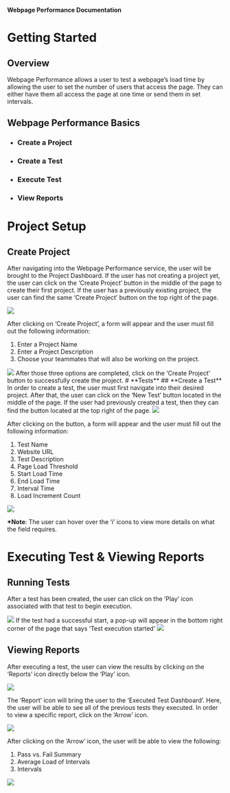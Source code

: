 ﻿**Webpage Performance Documentation**
# **Getting Started**
## **Overview**
Webpage Performance allows a user to test a webpage’s load time by allowing the user to set the number of users that access the page. They can either have them all access the page at one time or send them in set intervals.

## **Webpage Performance Basics**
- ### Create a Project
- ### Create a Test
- ### Execute Test
- ### View Reports

# **Project Setup**
## **Create Project**
After navigating into the Webpage Performance service, the user will be brought to the Project Dashboard. If the user has not creating a project yet, the user can click on the ‘Create Project’ button in the middle of the page to create their first project. If the user has a previously existing project, the user can find the same ‘Create Project’ button on the top right of the page.

<img src="https://dmdug58z0ycm2.cloudfront.net/production/pub-site/images/_webPerformance/Create_Project.png">

After clicking on ‘Create Project’, a form will appear and the user must fill out the following information:

1. Enter a Project Name
1. Enter a Project Description
1. Choose your teammates that will also be working on the project.

<img src="https://dmdug58z0ycm2.cloudfront.net/production/pub-site/images/_webPerformance/Create_Project_2.png">
After those three options are completed, click on the ‘Create Project’ button to successfully create the project.
# **Tests**
## **Create a Test** 
In order to create a test, the user must first navigate into their desired project. After that, the user can click on the ‘New Test’ button located in the middle of the page. If the user had previously created a test, then they can find the button located at the top right of the page.

<img src="https://dmdug58z0ycm2.cloudfront.net/production/pub-site/images/_webPerformance/Create_Test.png">

After clicking on the button, a form will appear and the user must fill out the following information:

1. Test Name
1. Website URL
1. Test Description
1. Page Load Threshold
1. Start Load Time
1. End Load Time
1. Interval Time
1. Load Increment Count

<img src="https://dmdug58z0ycm2.cloudfront.net/production/pub-site/images/_webPerformance/Create_Test_2.png">

**\*Note**: The user can hover over the ‘i’ icons to view more details on what the field requires.
# **Executing Test & Viewing Reports**
## **Running Tests**
After a test has been created, the user can click on the ‘Play’ icon associated with that test to begin execution.

<img src="https://dmdug58z0ycm2.cloudfront.net/production/pub-site/images/_webPerformance/Run_Test.png">
If the test had a successful start, a pop-up will appear in the bottom right corner of the page that says ‘Test execution started’

<img src="https://dmdug58z0ycm2.cloudfront.net/production/pub-site/images/_webPerformance/Run_Test_2.png">

## **Viewing Reports**
After executing a test, the user can view the results by clicking on the ‘Reports’ icon directly below the ‘Play’ icon.

<img src="https://dmdug58z0ycm2.cloudfront.net/production/pub-site/images/_webPerformance/View_Reports.png">


The ‘Report’ icon will bring the user to the ‘Executed Test Dashboard’. Here, the user will be able to see all of the previous tests they executed. In order to view a specific report, click on the ‘Arrow’ icon.

<img src="https://dmdug58z0ycm2.cloudfront.net/production/pub-site/images/_webPerformance/View_Reports_2.png">

After clicking on the ‘Arrow’ icon, the user will be able to view the following:

1. Pass vs. Fail Summary
1. Average Load of Intervals
1. Intervals

<img src="https://dmdug58z0ycm2.cloudfront.net/production/pub-site/images/_webPerformance/View_Reports_3.png">
